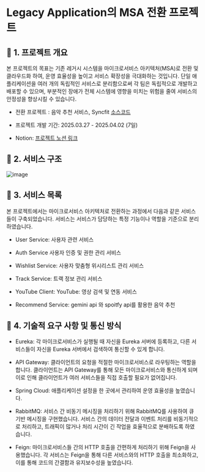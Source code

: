 #  Legacy Application의 MSA 전환 프로젝트


## 🚩 1. 프로젝트 개요

본 프로젝트의 목표는 기존 레거시 시스템을 마이크로서비스 아키텍처(MSA)로 전환 및 클라우드화 하여, 운영 효율성을 높이고 서비스 확장성을 극대화하는 것입니다. 단일 애플리케이션을 여러 개의 독립적인 서비스로 분리함으로써 각 팀은 독립적으로 개발하고 배포할 수 있으며, 부분적인 장애가 전체 시스템에 영향을 미치는 위험을 줄여 서비스의 안정성을 향상시킬 수 있습니다.

- 전환 프로젝트 : 음악 추천 서비스, Syncfit [소스코드](https://)

- 프로젝트 개발 기간: 2025.03.27 - 2025.04.02 (7일)

- Notion: [프로젝트 노션 링크](https://www.notion.so/InspireCamp-10-1c35145985de80e39edef7eff44dda3d)

## 🚩 2. 서비스 구조
![image](https://github.com/user-attachments/assets/45ac807e-2853-4757-8cc7-221251c2a333)



## 🚩 3. 서비스 목록
본 프로젝트에서는 마이크로서비스 아키텍처로 전환하는 과정에서 다음과 같은 서비스들이 구축되었습니다. 
서비스는 서비스가 담당하는 특정 기능이나 역할을 기준으로 분리하였습니다.

- User Service: 사용자 관련 서비스

- Auth Service 사용자 인증 및 권한 관리 서비스
 
- Wishlist Service: 사용자 맞춤형 위시리스트 관리 서비스

- Track Service: 트랙 정보 관리 서비스

- YouTube Client: YouTube: 영상 검색 및 연동 서비스

- Recommend Service: gemini api 와 spoitfy api를 활용한 음악 추천

## 🚩 4. 기술적 요구 사항 및 통신 방식
- Eureka: 각 마이크로서비스가 실행될 때 자신을 Eureka 서버에 등록하고, 다른 서비스들이 자신을 Eureka 서버에서 검색하여 통신할 수 있게 합니다.
  
- API Gateway: 클라이언트의 요청을 적절한 마이크로서비스로 라우팅하는 역할을 합니다. 클라이언트는 API Gateway를 통해 모든 마이크로서비스와 통신하게 되며 이로 인해 클라이언트가 여러 서비스들을 직접 호출할 필요가 없어집니다.
  
- Spring Cloud: 애플리케이션 설정을 한 곳에서 관리하여 운영 효율성을 높였습니다.

- RabbitMQ: 서비스 간 비동기 메시징을 처리하기 위해 RabbitMQ를 사용하여 큐 기반 메시징을 구현했습니다. 서비스 간의 데이터 전달과 이벤트 처리를 비동기적으로 처리하고, 트래픽이 많거나 처리 시간이 긴 작업을 효율적으로 분배하도록 하였습니다.

- Feign: 마이크로서비스들 간의 HTTP 호출을 간편하게 처리하기 위해 Feign을 사용했습니다. 각 서비스는 Feign을 통해 다른 서비스와의 HTTP 호출을 최소화하고, 이를 통해 코드의 간결함과 유지보수성을 높였습니다.






